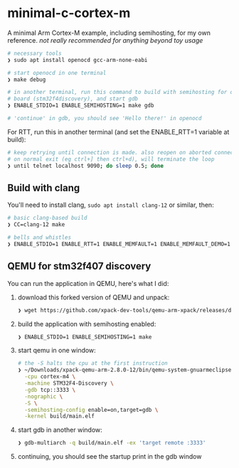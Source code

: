 # minimal-c-cortex-m

A minimal Arm Cortex-M example, including semihosting, for my own reference.
*not really recommended for anything beyond toy usage*

```bash
# necessary tools
❯ sudo apt install openocd gcc-arm-none-eabi

# start openocd in one terminal
❯ make debug

# in another terminal, run this command to build with semihosting for default
# board (stm32f4discovery), and start gdb
❯ ENABLE_STDIO=1 ENABLE_SEMIHOSTING=1 make gdb

# 'continue' in gdb, you should see 'Hello there!' in openocd
```

For RTT, run this in another terminal (and set the ENABLE_RTT=1 variable at
build):

```bash
# keep retrying until connection is made. also reopen on aborted connection
# on normal exit (eg ctrl+] then ctrl+d), will terminate the loop
❯ until telnet localhost 9090; do sleep 0.5; done
```

## Build with clang

You'll need to install clang, `sudo apt install clang-12` or similar, then:

```bash
# basic clang-based build
❯ CC=clang-12 make

# bells and whistles
❯ ENABLE_STDIO=1 ENABLE_RTT=1 ENABLE_MEMFAULT=1 ENABLE_MEMFAULT_DEMO=1 CC=clang-12 make
```

## QEMU for stm32f407 discovery

You can run the application in QEMU, here's what I did:

1. download this forked version of QEMU and unpack:

   ```bash
   ❯ wget https://github.com/xpack-dev-tools/qemu-arm-xpack/releases/download/v2.8.0-12/xpack-qemu-arm-2.8.0-12-linux-x64.tar.gz
   ```

2. build the application with semihosting enabled:

   ```bash
   ❯ ENABLE_STDIO=1 ENABLE_SEMIHOSTING=1 make
   ```

3. start qemu in one window:

   ```bash
   # the -S halts the cpu at the first instruction
   ❯ ~/Downloads/xpack-qemu-arm-2.8.0-12/bin/qemu-system-gnuarmeclipse \
     -cpu cortex-m4 \
     -machine STM32F4-Discovery \
     -gdb tcp::3333 \
     -nographic \
     -S \
     -semihosting-config enable=on,target=gdb \
     -kernel build/main.elf
   ```

4. start gdb in another window:

   ```bash
   ❯ gdb-multiarch -q build/main.elf -ex 'target remote :3333'
   ```

5. continuing, you should see the startup print in the gdb window
